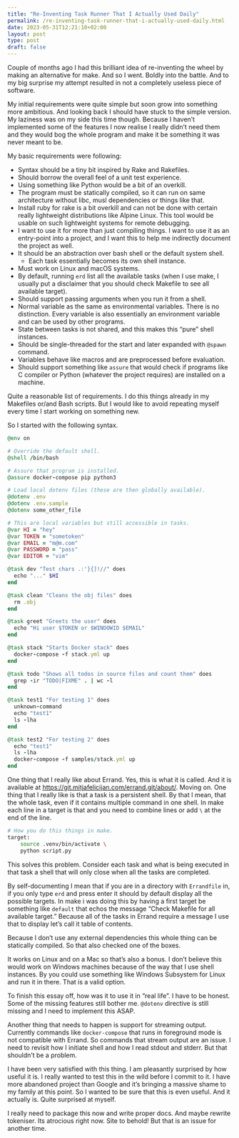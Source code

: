 ```yaml
---
title: "Re-Inventing Task Runner That I Actually Used Daily"
permalink: /re-inventing-task-runner-that-i-actually-used-daily.html
date: 2023-05-31T12:21:10+02:00
layout: post
type: post
draft: false
---
```


Couple of months ago I had this brilliant idea of re-inventing the wheel by
making an alternative for make. And so I went. Boldly into the battle. And to my
big surprise my attempt resulted in not a completely useless piece of software.

My initial requirements were quite simple but soon grow into something more
ambitious. And looking back I should have stuck to the simple version. My
laziness was on my side this time though. Because I haven’t implemented some of
the features I now realise I really didn’t need them and they would bog the
whole program and make it be something it was never meant to be.

My basic requirements were following:

- Syntax should be a tiny bit inspired by Rake and Rakefiles.
- Should borrow the overall feel of a unit test experience.
- Using something like Python would be a bit of an overkill.
- The program must be statically compiled, so it can run on same architecture
  without libc, musl dependencies or things like that.
- Install ruby for rake is a bit overkill and can not be done with certain
  really lightweight distributions like Alpine Linux. This tool would be usable
  on such lightweight systems for remote debugging.
- I want to use it for more than just compiling things. I want to use it as an
  entry-point into a project, and I want this to help me indirectly document the
  project as well.
- It should be an abstraction over bash shell or the default system shell.
    - Each task essentially becomes its own shell instance.
- Must work on Linux and macOS systems.
- By default, running `erd` list all the available tasks (when I use make, I
  usually put a disclaimer that you should check Makefile to see all available
  target).
- Should support passing arguments when you run it from a shell.
- Normal variable as the same as environmental variables. There is no
  distinction. Every variable is also essentially an environment variable and
  can be used by other programs.
- State between tasks is not shared, and this makes this “pure” shell instances.
- Should be single-threaded for the start and later expanded with `@spawn`
  command.
- Variables behave like macros and are preprocessed before evaluation.
- Should support something like `assure` that would check if programs like C
  compiler or Python (whatever the project requires) are installed on a machine.

Quite a reasonable list of requirements. I do this things already in my
Makefiles or/and Bash scripts. But I would like to avoid repeating myself every
time I start working on something new.

So I started with the following syntax.

```ruby
@env on

# Override the default shell.
@shell /bin/bash

# Assure that program is installed.
@assure docker-compose pip python3

# Load local dotenv files (these are then globally available).
@dotenv .env
@dotenv .env.sample
@dotenv some_other_file

# This are local variables but still accessible in tasks.
@var HI = "hey"
@var TOKEN = "sometoken"
@var EMAIL = "m@m.com"
@var PASSWORD = "pass"
@var EDITOR = "vim"

@task dev "Test chars .:'}{]!//" does
  echo "..." $HI
end

@task clean "Cleans the obj files" does
  rm .obj
end

@task greet "Greets the user" does
  echo "Hi user $TOKEN or $WINDOWID $EMAIL"
end

@task stack "Starts Docker stack" does
  docker-compose -f stack.yml up
end

@task todo "Shows all todos in source files and count them" does
  grep -ir "TODO|FIXME" . | wc -l
end

@task test1 "For testing 1" does
  unknown-command
  echo "test1"
  ls -lha
end

@task test2 "For testing 2" does
  echo "test1"
  ls -lha
  docker-compose -f samples/stack.yml up
end
```

One thing that I really like about Errand. Yes, this is what it is called. And
it is available at https://git.mitjafelicijan.com/errand.git/about/. Moving
on. One thing that I really like is that a task is a persistent shell. By that I
mean, that the whole task, even if it contains multiple command in one shell.
In make each line in a target is that and you need to combine lines or add `\`
at the end of the line.

```bash
# How you do this things in make.
target:
	source .venv/bin/activate \
	python script.py
```

This solves this problem. Consider each task and what is being executed in that
task a shell that will only close when all the tasks are completed.

By self-documenting I mean that if you are in a directory with `Errandfile` in,
if you only type `erd` and press enter it should by default display all the
possible targets. In make i was doing this by having a first target be something
like `default` that echos the message “Check Makefile for all available target.”
Because all of the tasks in Errand require a message I use that to display let’s
call it table of contents.

Because I don’t use any external dependencies this whole thing can be statically
compiled. So that also checked one of the boxes.

It works on Linux and on a Mac so that’s also a bonus. I don’t believe this
would work on Windows machines because of the way that I use shell instances. By
you could use something like Windows Subsystem for Linux and run it in
there. That is a valid option.

To finish this essay off, how was it to use it in “real life”. I have to be
honest. Some of the missing features still bother me. `@dotenv` directive is
still missing and I need to implement this ASAP.

Another thing that needs to happen is support for streaming output. Currently
commands like `docker-compose` that runs in foreground mode is not compatible
with Errand. So commands that stream output are an issue.  I need to revisit how
I initiate shell and how I read stdout and stderr.  But that shouldn’t be a
problem.

I have been very satisfied with this thing. I am pleasantly surprised by how
useful it is. I really wanted to test this in the wild before I commit to it. I
have more abandoned project than Google and it’s bringing a massive shame to my
family at this point. So I wanted to be sure that this is even useful. And it
actually is. Quite surprised at myself.

I really need to package this now and write proper docs. And maybe rewrite
tokeniser. Its atrocious right now. Site to behold! But that is an issue for
another time.
